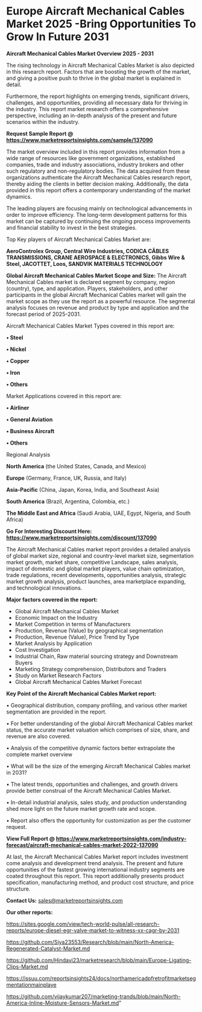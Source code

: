  # Europe Aircraft Mechanical Cables Market 2025 -Bring Opportunities To Grow In Future 2031

<Strong> Aircraft Mechanical Cables Market Overview 2025 - 2031</strong>

The rising technology in Aircraft Mechanical Cables Market is also depicted in this research report. Factors that are boosting the growth of the market, and giving a positive push to thrive in the global market is explained in detail.

Furthermore, the report highlights on emerging trends, significant drivers, challenges, and opportunities, providing all necessary data for thriving in the industry. This report market research offers a comprehensive perspective, including an in-depth analysis of the present and future scenarios within the industry.

<strong>Request Sample Report @ <a href=https://www.marketreportsinsights.com/sample/137090>https://www.marketreportsinsights.com/sample/137090</a></strong>

The market overview included in this report provides information from a wide range of resources like government organizations, established companies, trade and industry associations, industry brokers and other such regulatory and non-regulatory bodies. The data acquired from these organizations authenticate the Aircraft Mechanical Cables research report, thereby aiding the clients in better decision making. Additionally, the data provided in this report offers a contemporary understanding of the market dynamics.

The leading players are focusing mainly on technological advancements in order to improve efficiency. The long-term development patterns for this market can be captured by continuing the ongoing process improvements and financial stability to invest in the best strategies.

Top Key players of Aircraft Mechanical Cables Market are:

<strong>AeroControlex Group, Central Wire Industries, CODICA CÂBLES TRANSMISSIONS, CRANE AEROSPACE & ELECTRONICS, Gibbs Wire & Steel, JACOTTET, Loos, SANDVIK MATERIALS TECHNOLOGY</strong>

<strong><b>Global Aircraft Mechanical Cables Market Scope and Size:</b></strong>
The Aircraft Mechanical Cables market is declared segment by company, region (country), type, and application. Players, stakeholders, and other participants in the global Aircraft Mechanical Cables market will gain the market scope as they use the report as a powerful resource. The segmental analysis focuses on revenue and product by type and application and the forecast period of 2025-2031.

Aircraft Mechanical Cables Market Types covered in this report are:

<strong>• Steel

• Nickel

• Copper

• Iron

• Others</strong>

Market Applications covered in this report are:

<strong>• Airliner

• General Aviation

• Business Aircraft

• Others</strong> 

Regional Analysis

<strong>North America</strong> (the United States, Canada, and Mexico)

<strong>Europe</strong> (Germany, France, UK, Russia, and Italy)

<strong>Asia-Pacific</strong> (China, Japan, Korea, India, and Southeast Asia)

<strong>South America</strong> (Brazil, Argentina, Colombia, etc.)

<strong>The Middle East and Africa</strong> (Saudi Arabia, UAE, Egypt, Nigeria, and South Africa)

<strong>Go For Interesting Discount Here: <a href=https://www.marketreportsinsights.com/discount/137090>https://www.marketreportsinsights.com/discount/137090</a></strong>

The Aircraft Mechanical Cables market report provides a detailed analysis of global market size, regional and country-level market size, segmentation market growth, market share, competitive Landscape, sales analysis, impact of domestic and global market players, value chain optimization, trade regulations, recent developments, opportunities analysis, strategic market growth analysis, product launches, area marketplace expanding, and technological innovations.

<strong><b>Major factors covered in the report:</b></strong>
<ul>
  <li>Global Aircraft Mechanical Cables Market </li>
  <li>Economic Impact on the Industry</li>
  <li>Market Competition in terms of Manufacturers</li>
  <li>Production, Revenue (Value) by geographical segmentation</li>
  <li>Production, Revenue (Value), Price Trend by Type</li>
  <li>Market Analysis by Application</li>
  <li>Cost Investigation</li>
  <li>Industrial Chain, Raw material sourcing strategy and Downstream Buyers</li>
  <li>Marketing Strategy comprehension, Distributors and Traders</li>
  <li>Study on Market Research Factors</li>
  <li>Global Aircraft Mechanical Cables Market Forecast</li>
</ul>

<strong><b>Key Point of the Aircraft Mechanical Cables Market report:</b></strong>

• Geographical distribution, company profiling, and various other market segmentation are provided in the report.

• For better understanding of the global Aircraft Mechanical Cables market status, the accurate market valuation which comprises of size, share, and revenue are also covered.

• Analysis of the competitive dynamic factors better extrapolate the complete market overview

• What will be the size of the emerging Aircraft Mechanical Cables market in 2031?

• The latest trends, opportunities and challenges, and growth drivers provide better construal of the Aircraft Mechanical Cables Market.

• In-detail industrial analysis, sales study, and production understanding shed more light on the future market growth rate and scope.

• Report also offers the opportunity for customization as per the customer request.

<strong><b>View Full Report @ <a href=https://www.marketreportsinsights.com/industry-forecast/aircraft-mechanical-cables-market-2022-137090>https://www.marketreportsinsights.com/industry-forecast/aircraft-mechanical-cables-market-2022-137090</a></b></strong>


At last, the Aircraft Mechanical Cables Market report includes investment come analysis and development trend analysis. The present and future opportunities of the fastest growing international industry segments are coated throughout this report. This report additionally presents product specification, manufacturing method, and product cost structure, and price structure.

<strong>Contact Us:</strong>
sales@marketreportsinsights.com

<strong>Our other reports:</strong>

<a href=https://sites.google.com/view/tech-world-pulse/all-research-reports/europe-diesel-egr-valve-market-to-witness-xx-cagr-by-2031>https://sites.google.com/view/tech-world-pulse/all-research-reports/europe-diesel-egr-valve-market-to-witness-xx-cagr-by-2031</a>

<a href=https://github.com/Siya23553/Research/blob/main/North-America-Regenerated-Catalyst-Market.md>https://github.com/Siya23553/Research/blob/main/North-America-Regenerated-Catalyst-Market.md</a>

<a href=https://github.com/Hindavi23/marketresearch/blob/main/Europe-Ligating-Clips-Market.md>https://github.com/Hindavi23/marketresearch/blob/main/Europe-Ligating-Clips-Market.md</a>

<a href=https://issuu.com/reportsinsights24/docs/northamericadpfretrofitmarketsegmentationmainplaye>https://issuu.com/reportsinsights24/docs/northamericadpfretrofitmarketsegmentationmainplaye</a>

<a href=https://github.com/vijaykumar207/marketing-trands/blob/main/North-America-Inline-Moisture-Sensors-Market.md>https://github.com/vijaykumar207/marketing-trands/blob/main/North-America-Inline-Moisture-Sensors-Market.md</a>"

